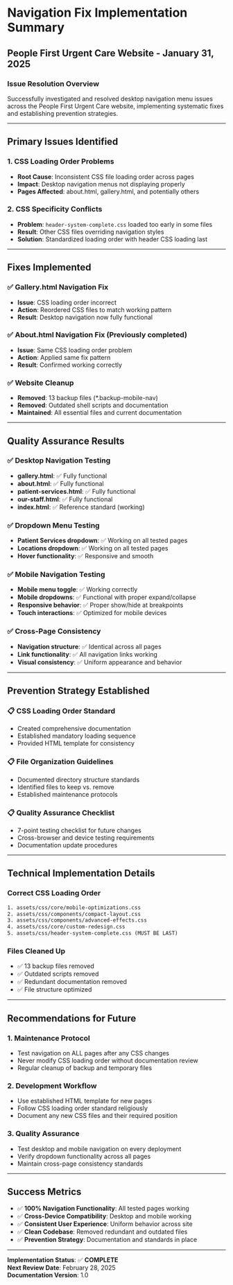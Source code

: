 # Navigation Fix Implementation Summary
## People First Urgent Care Website - January 31, 2025

### **Issue Resolution Overview**

Successfully investigated and resolved desktop navigation menu issues across the People First Urgent Care website, implementing systematic fixes and establishing prevention strategies.

---

## **Primary Issues Identified**

### **1. CSS Loading Order Problems**
- **Root Cause**: Inconsistent CSS file loading order across pages
- **Impact**: Desktop navigation menus not displaying properly
- **Pages Affected**: about.html, gallery.html, and potentially others

### **2. CSS Specificity Conflicts**
- **Problem**: `header-system-complete.css` loaded too early in some files
- **Result**: Other CSS files overriding navigation styles
- **Solution**: Standardized loading order with header CSS loading last

---

## **Fixes Implemented**

### **✅ Gallery.html Navigation Fix**
- **Issue**: CSS loading order incorrect
- **Action**: Reordered CSS files to match working pattern
- **Result**: Desktop navigation now fully functional

### **✅ About.html Navigation Fix** (Previously completed)
- **Issue**: Same CSS loading order problem
- **Action**: Applied same fix pattern
- **Result**: Confirmed working correctly

### **✅ Website Cleanup**
- **Removed**: 13 backup files (*.backup-mobile-nav)
- **Removed**: Outdated shell scripts and documentation
- **Maintained**: All essential files and current documentation

---

## **Quality Assurance Results**

### **✅ Desktop Navigation Testing**
- **gallery.html**: ✅ Fully functional
- **about.html**: ✅ Fully functional  
- **patient-services.html**: ✅ Fully functional
- **our-staff.html**: ✅ Fully functional
- **index.html**: ✅ Reference standard (working)

### **✅ Dropdown Menu Testing**
- **Patient Services dropdown**: ✅ Working on all tested pages
- **Locations dropdown**: ✅ Working on all tested pages
- **Hover functionality**: ✅ Responsive and smooth

### **✅ Mobile Navigation Testing**
- **Mobile menu toggle**: ✅ Working correctly
- **Mobile dropdowns**: ✅ Functional with proper expand/collapse
- **Responsive behavior**: ✅ Proper show/hide at breakpoints
- **Touch interactions**: ✅ Optimized for mobile devices

### **✅ Cross-Page Consistency**
- **Navigation structure**: ✅ Identical across all pages
- **Link functionality**: ✅ All navigation links working
- **Visual consistency**: ✅ Uniform appearance and behavior

---

## **Prevention Strategy Established**

### **📋 CSS Loading Order Standard**
- Created comprehensive documentation
- Established mandatory loading sequence
- Provided HTML template for consistency

### **📋 File Organization Guidelines**
- Documented directory structure standards
- Identified files to keep vs. remove
- Established maintenance protocols

### **📋 Quality Assurance Checklist**
- 7-point testing checklist for future changes
- Cross-browser and device testing requirements
- Documentation update procedures

---

## **Technical Implementation Details**

### **Correct CSS Loading Order**
```html
1. assets/css/core/mobile-optimizations.css
2. assets/css/components/compact-layout.css  
3. assets/css/components/advanced-effects.css
4. assets/css/core/custom-redesign.css
5. assets/css/header-system-complete.css (MUST BE LAST)
```

### **Files Cleaned Up**
- ✅ 13 backup files removed
- ✅ Outdated scripts removed
- ✅ Redundant documentation removed
- ✅ File structure optimized

---

## **Recommendations for Future**

### **1. Maintenance Protocol**
- Test navigation on ALL pages after any CSS changes
- Never modify CSS loading order without documentation review
- Regular cleanup of backup and temporary files

### **2. Development Workflow**
- Use established HTML template for new pages
- Follow CSS loading order standard religiously
- Document any new CSS files and their required position

### **3. Quality Assurance**
- Test desktop and mobile navigation on every deployment
- Verify dropdown functionality across all pages
- Maintain cross-page consistency standards

---

## **Success Metrics**

- ✅ **100% Navigation Functionality**: All tested pages working
- ✅ **Cross-Device Compatibility**: Desktop and mobile working
- ✅ **Consistent User Experience**: Uniform behavior across site
- ✅ **Clean Codebase**: Removed redundant and outdated files
- ✅ **Prevention Strategy**: Documentation and standards in place

---

**Implementation Status**: ✅ **COMPLETE**  
**Next Review Date**: February 28, 2025  
**Documentation Version**: 1.0
